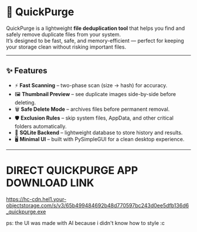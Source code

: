 # 🚀 QuickPurge

QuickPurge is a lightweight **file deduplication tool** that helps you find and safely remove duplicate files from your system.  
It’s designed to be fast, safe, and memory-efficient — perfect for keeping your storage clean without risking important files.  

---

## ✨ Features
- ⚡ **Fast Scanning** – two-phase scan (size → hash) for accuracy.  
- 🖼️ **Thumbnail Preview** – see duplicate images side-by-side before deleting.  
- 🗑️ **Safe Delete Mode** – archives files before permanent removal.  
- 🛡️ **Exclusion Rules** – skip system files, AppData, and other critical folders automatically.  
- 💾 **SQLite Backend** – lightweight database to store history and results.  
- 🖥️ **Minimal UI** – built with PySimpleGUI for a clean desktop experience.  

---

# DIRECT QUICKPURGE APP DOWNLOAD LINK

https://hc-cdn.hel1.your-objectstorage.com/s/v3/65b499484692b48d770597bc243d0ee5dfb136d6_quickpurge.exe

ps: the UI was made with AI because i didn't know how to style :c 
